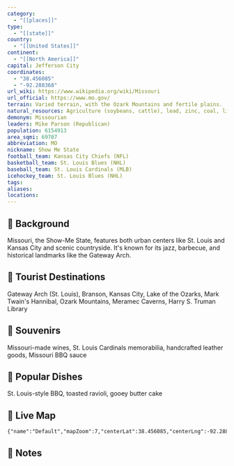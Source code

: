 ```yaml
---
category:
  - "[[places]]"
type:
  - "[[state]]"
country:
  - "[[United States]]"
continent:
  - "[[North America]]"
capital: Jefferson City
coordinates:
  - "38.456085"
  - "-92.288368"
url_wiki: https://www.wikipedia.org/wiki/Missouri
url_official: https://www.mo.gov/
terrain: Varied terrain, with the Ozark Mountains and fertile plains.
natural_resources: Agriculture (soybeans, cattle), lead, zinc, coal, limestone, water resources
demonym: Missourian
leaders: Mike Parson (Republican)
population: 6154913
area_sqmi: 69707
abbreviation: MO
nickname: Show Me State
football_team: Kansas City Chiefs (NFL)
basketball_team: St. Louis Blues (NHL)
baseball_team: St. Louis Cardinals (MLB)
icehockey_team: St. Louis Blues (NHL)
tags: 
aliases: 
locations:
---
```

## 🌱 Background
Missouri, the Show-Me State, features both urban centers like St. Louis and Kansas City and scenic countryside. It's known for its jazz, barbecue, and historical landmarks like the Gateway Arch.

## 📌 Tourist Destinations
Gateway Arch (St. Louis), Branson, Kansas City, Lake of the Ozarks, Mark Twain's Hannibal, Ozark Mountains, Meramec Caverns, Harry S. Truman Library

## 🎁 Souvenirs
Missouri-made wines, St. Louis Cardinals memorabilia, handcrafted leather goods, Missouri BBQ sauce

## 🍲 Popular Dishes
St. Louis-style BBQ, toasted ravioli, gooey butter cake

## 📡 Live Map
```mapview
{"name":"Default","mapZoom":7,"centerLat":38.456085,"centerLng":-92.288368,"query":"","chosenMapSource":0}
```

## 📒 Notes

